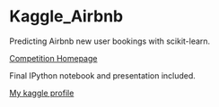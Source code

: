 # Kaggle_Airbnb

Predicting Airbnb new user bookings with scikit-learn.

[Competition Homepage](https://www.kaggle.com/c/airbnb-recruiting-new-user-bookings)

Final IPython notebook and presentation included.  

[My kaggle profile](https://www.kaggle.com/goldenstate)


